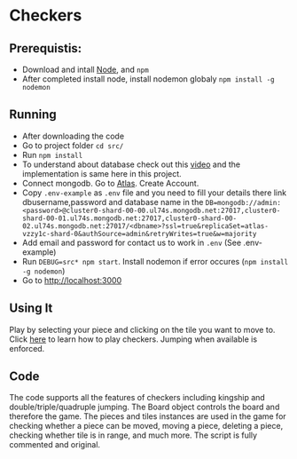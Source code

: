 # Checkers

## Prerequistis:
* Download and intall [Node](https://nodejs.org/), and `npm`
* After completed install node, install nodemon globaly `npm install -g nodemon`

## Running
* After downloading the code
* Go to project folder `cd src/`
* Run `npm install`
* To understand about database check out this [video](https://www.youtube.com/watch?v=KKyag6t98g8) and the implementation is same here in this project.
* Connect mongodb. Go to [Atlas](https://account.mongodb.com/account/login). Create Account.
* Copy `.env-example` as `.env` file  and you need to fill your details there link dbusername,password and database name in the `DB=mongodb://admin:<password>@cluster0-shard-00-00.ul74s.mongodb.net:27017,cluster0-shard-00-01.ul74s.mongodb.net:27017,cluster0-shard-00-02.ul74s.mongodb.net:27017/<dbname>?ssl=true&replicaSet=atlas-vzzy1c-shard-0&authSource=admin&retryWrites=true&w=majority`
* Add email and password for contact us to work in `.env` (See .env-example)
* Run `DEBUG=src* npm start`. Install nodemon if error occures (`npm install -g nodemon`)
* Go to [http://localhost:3000](http://localhost:3000)

## Using It
Play by selecting your piece and clicking on the tile you want to move to. Click [here](http://www.itsyourturn.com/t_helptopic2030.html) to learn how to play checkers. Jumping when available is enforced.

## Code
The code supports all the features of checkers including kingship and double/triple/quadruple jumping. The Board object controls the board and therefore the game. The pieces and tiles instances are used in the game for checking whether a piece can be moved, moving a piece, deleting a piece, checking whether tile is in range, and much more. The script is fully commented and original.